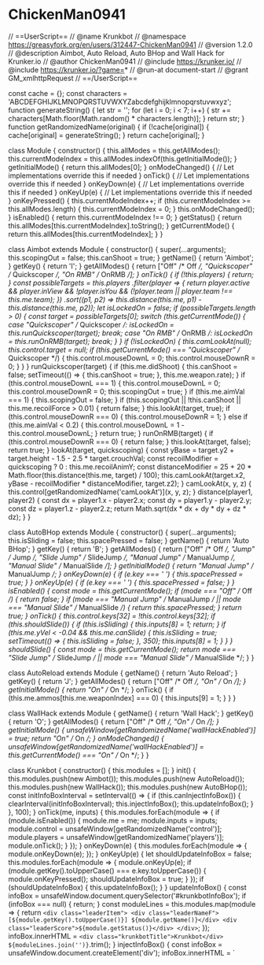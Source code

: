 # ChickenMan0941
// ==UserScript==
// @name        Krunkbot
// @namespace   https://greasyfork.org/en/users/312447-ChickenMan0941
// @version     1.2.0
// @description Aimbot, Auto Reload, Auto BHop and Wall Hack for Krunker.io
// @author      ChickenMan0941
// @include     https://krunker.io/
// @include     https://krunker.io/?game=*
// @run-at      document-start
// @grant       GM_xmlhttpRequest
// ==/UserScript==

const cache = {};
const characters = 'ABCDEFGHIJKLMNOPQRSTUVWXYZabcdefghijklmnopqrstuvwxyz';
function generateString() {
    let str = '';
    for (let i = 0; i < 7; i++) {
        str += characters[Math.floor(Math.random() * characters.length)];
    }
    return str;
}
function getRandomizedName(original) {
    if (!cache[original]) {
        cache[original] = generateString();
    }
    return cache[original];
}

class Module {
    constructor() {
        this.allModes = this.getAllModes();
        this.currentModeIndex = this.allModes.indexOf(this.getInitialMode());
    }
    getInitialMode() {
        return this.allModes[0];
    }
    onModeChanged() {
        // Let implementations override this if needed
    }
    onTick() {
        // Let implementations override this if needed
    }
    onKeyDown(e) {
        // Let implementations override this if needed
    }
    onKeyUp(e) {
        // Let implementations override this if needed
    }
    onKeyPressed() {
        this.currentModeIndex++;
        if (this.currentModeIndex >= this.allModes.length) {
            this.currentModeIndex = 0;
        }
        this.onModeChanged();
    }
    isEnabled() {
        return this.currentModeIndex !== 0;
    }
    getStatus() {
        return this.allModes[this.currentModeIndex].toString();
    }
    getCurrentMode() {
        return this.allModes[this.currentModeIndex];
    }
}

class Aimbot extends Module {
    constructor() {
        super(...arguments);
        this.scopingOut = false;
        this.canShoot = true;
    }
    getName() {
        return 'Aimbot';
    }
    getKey() {
        return 'I';
    }
    getAllModes() {
        return ["Off" /* Off */, "Quickscoper" /* Quickscoper */, "On RMB" /* OnRMB */];
    }
    onTick() {
        if (!this.players) {
            return;
        }
        const possibleTargets = this.players
            .filter(player => {
            return player.active && player.inView && !player.isYou && (!player.team || player.team !== this.me.team);
        })
            .sort((p1, p2) => this.distance(this.me, p1) - this.distance(this.me, p2));
        let isLockedOn = false;
        if (possibleTargets.length > 0) {
            const target = possibleTargets[0];
            switch (this.getCurrentMode()) {
                case "Quickscoper" /* Quickscoper */:
                    isLockedOn = this.runQuickscoper(target);
                    break;
                case "On RMB" /* OnRMB */:
                    isLockedOn = this.runOnRMB(target);
                    break;
            }
        }
        if (!isLockedOn) {
            this.camLookAt(null);
            this.control.target = null;
            if (this.getCurrentMode() === "Quickscoper" /* Quickscoper */) {
                this.control.mouseDownL = 0;
                this.control.mouseDownR = 0;
            }
        }
    }
    runQuickscoper(target) {
        if (this.me.didShoot) {
            this.canShoot = false;
            setTimeout(() => {
                this.canShoot = true;
            }, this.me.weapon.rate);
        }
        if (this.control.mouseDownL === 1) {
            this.control.mouseDownL = 0;
            this.control.mouseDownR = 0;
            this.scopingOut = true;
        }
        if (this.me.aimVal === 1) {
            this.scopingOut = false;
        }
        if (this.scopingOut || !this.canShoot || this.me.recoilForce > 0.01) {
            return false;
        }
        this.lookAt(target, true);
        if (this.control.mouseDownR === 0) {
            this.control.mouseDownR = 1;
        }
        else if (this.me.aimVal < 0.2) {
            this.control.mouseDownL = 1 - this.control.mouseDownL;
        }
        return true;
    }
    runOnRMB(target) {
        if (this.control.mouseDownR === 0) {
            return false;
        }
        this.lookAt(target, false);
        return true;
    }
    lookAt(target, quickscoping) {
        const yBase = target.y2 + target.height - 1.5 - 2.5 * target.crouchVal;
        const recoilModifier = quickscoping ? 0 : this.me.recoilAnimY;
        const distanceModifier = 25 + 20 * Math.floor(this.distance(this.me, target) / 100);
        this.camLookAt(target.x2, yBase - recoilModifier * distanceModifier, target.z2);
    }
    camLookAt(x, y, z) {
        this.control[getRandomizedName('camLookAt')](x, y, z);
    }
    distance(player1, player2) {
        const dx = player1.x - player2.x;
        const dy = player1.y - player2.y;
        const dz = player1.z - player2.z;
        return Math.sqrt(dx * dx + dy * dy + dz * dz);
    }
}

class AutoBHop extends Module {
    constructor() {
        super(...arguments);
        this.isSliding = false;
        this.spacePressed = false;
    }
    getName() {
        return 'Auto BHop';
    }
    getKey() {
        return 'B';
    }
    getAllModes() {
        return ["Off" /* Off */, "Jump" /* Jump */, "Slide Jump" /* SlideJump */, "Manual Jump" /* ManualJump */, "Manual Slide" /* ManualSlide */];
    }
    getInitialMode() {
        return "Manual Jump" /* ManualJump */;
    }
    onKeyDown(e) {
        if (e.key === ' ') {
            this.spacePressed = true;
        }
    }
    onKeyUp(e) {
        if (e.key === ' ') {
            this.spacePressed = false;
        }
    }
    isEnabled() {
        const mode = this.getCurrentMode();
        if (mode === "Off" /* Off */) {
            return false;
        }
        if (mode === "Manual Jump" /* ManualJump */ || mode === "Manual Slide" /* ManualSlide */) {
            return this.spacePressed;
        }
        return true;
    }
    onTick() {
        this.control.keys[32] = !this.control.keys[32];
        if (this.shouldSlide()) {
            if (this.isSliding) {
                this.inputs[8] = 1;
                return;
            }
            if (this.me.yVel < -0.04 && this.me.canSlide) {
                this.isSliding = true;
                setTimeout(() => {
                    this.isSliding = false;
                }, 350);
                this.inputs[8] = 1;
            }
        }
    }
    shouldSlide() {
        const mode = this.getCurrentMode();
        return mode === "Slide Jump" /* SlideJump */ || mode === "Manual Slide" /* ManualSlide */;
    }
}

class AutoReload extends Module {
    getName() {
        return 'Auto Reload';
    }
    getKey() {
        return 'J';
    }
    getAllModes() {
        return ["Off" /* Off */, "On" /* On */];
    }
    getInitialMode() {
        return "On" /* On */;
    }
    onTick() {
        if (this.me.ammos[this.me.weaponIndex] === 0) {
            this.inputs[9] = 1;
        }
    }
}

class WallHack extends Module {
    getName() {
        return 'Wall Hack';
    }
    getKey() {
        return 'O';
    }
    getAllModes() {
        return ["Off" /* Off */, "On" /* On */];
    }
    getInitialMode() {
        unsafeWindow[getRandomizedName('wallHackEnabled')] = true;
        return "On" /* On */;
    }
    onModeChanged() {
        unsafeWindow[getRandomizedName('wallHackEnabled')] = this.getCurrentMode() === "On" /* On */;
    }
}

class Krunkbot {
    constructor() {
        this.modules = [];
    }
    init() {
        this.modules.push(new Aimbot());
        this.modules.push(new AutoReload());
        this.modules.push(new WallHack());
        this.modules.push(new AutoBHop());
        const initInfoBoxInterval = setInterval(() => {
            if (this.canInjectInfoBox()) {
                clearInterval(initInfoBoxInterval);
                this.injectInfoBox();
                this.updateInfoBox();
            }
        }, 100);
    }
    onTick(me, inputs) {
        this.modules.forEach(module => {
            if (module.isEnabled()) {
                module.me = me;
                module.inputs = inputs;
                module.control = unsafeWindow[getRandomizedName('control')];
                module.players = unsafeWindow[getRandomizedName('players')];
                module.onTick();
            }
        });
    }
    onKeyDown(e) {
        this.modules.forEach(module => {
            module.onKeyDown(e);
        });
    }
    onKeyUp(e) {
        let shouldUpdateInfoBox = false;
        this.modules.forEach(module => {
            module.onKeyUp(e);
            if (module.getKey().toUpperCase() === e.key.toUpperCase()) {
                module.onKeyPressed();
                shouldUpdateInfoBox = true;
            }
        });
        if (shouldUpdateInfoBox) {
            this.updateInfoBox();
        }
    }
    updateInfoBox() {
        const infoBox = unsafeWindow.document.querySelector('#krunkbotInfoBox');
        if (infoBox === null) {
            return;
        }
        const moduleLines = this.modules.map(module => {
            return `
        <div class="leaderItem">
          <div class="leaderNameF">[${module.getKey().toUpperCase()}] ${module.getName()}</div>
          <div class="leaderScore">${module.getStatus()}</div>
        </div>
      `;
        });
        infoBox.innerHTML = `
      <div class="krunkbotTitle">Krunkbot</div>
      ${moduleLines.join('')}
    `.trim();
    }
    injectInfoBox() {
        const infoBox = unsafeWindow.document.createElement('div');
        infoBox.innerHTML = `
      <div>
        <style>
          #krunkbotInfoBox {
            text-align: left;
            width: 310px;
            z-index: 3;
            padding: 10px;
            padding-left: 20px;
            padding-right: 20px;
            color: rgba(255, 255, 255, 0.7);
            line-height: 25px;
            margin-top: 20px;
            background-color: rgba(0, 0, 0, 0.2);
          }

          #krunkbotInfoBox .krunkbotTitle {
            font-size: 18px;
            font-weight: bold;
            text-align: center;
            color: #fff;
            margin-top: 5px;
            margin-bottom: 5px;
          }

          #krunkbotInfoBox .leaderItem {
           font-size: 14px;
          }
        </style>

        <div id="krunkbotInfoBox"></div>
      </div>
    `.trim();
        const leaderDisplay = unsafeWindow.document.querySelector('#leaderDisplay');
        leaderDisplay.parentNode.insertBefore(infoBox.firstChild, leaderDisplay.nextSibling);
    }
    canInjectInfoBox() {
        return unsafeWindow.document.querySelector('#leaderDisplay') !== null;
    }
}

// tslint:disable no-console
class Logger {
    constructor(prefix) {
        this.prefix = prefix;
    }
    log(...message) {
        console.log(this.prefix, ...message);
    }
    error(...message) {
        console.error(this.prefix, ...message);
    }
    crash(message) {
        document.open();
        document.write(`
      <html lang="en">
        <head>
          <title>Krunkbot has crashed!</title>

          <style>
            .container {
              position: absolute;
              top: 50%;
              left: 50%;
              -moz-transform: translateX(-50%) translateY(-50%);
              -webkit-transform: translateX(-50%) translateY(-50%);
              transform: translateX(-50%) translateY(-50%);
              text-align: center;
              font-family: -apple-system, BlinkMacSystemFont, 'Segoe UI', Roboto, Helvetica, Arial, sans-serif, 'Apple Color Emoji', 'Segoe UI Emoji', 'Segoe UI Symbol';
            }

            .title {
              font-size: 24px;
              font-weight: bold;
              margin-bottom: 5px;
            }

            .message {
              font-size: 20px;
            }
          </style>
        </head>
        <body>
          <div class="container">
            <div class="title">Krunkbot has crashed!</div>
            <div class="message">Error message: ${message}</div>
          </div>
        </body>
      </html>
    `);
        document.close();
        throw new Error(`${this.prefix} ${message}`);
    }
}
const logger = new Logger('[Krunkbot]');

function applyPatch(script, method, regex, replacer) {
    const newScript = script.replace(regex, replacer);
    if (script === newScript) {
        logger.crash(`${method} was not successful`);
    }
    return newScript;
}
function patchControl(script) {
    return applyPatch(script, 'patchControl', /var ([a-zA-Z0-9_]+)=this,([a-zA-Z0-9_]+)=([a-zA-Z0-9_]+)\.renderer\.domElement/, ($0, $1, $2, $3) => {
        return `var ${$1} = window.${getRandomizedName('control')} = this, ${$2} = ${$3}.renderer.domElement;`;
    });
}
function patchPlayers(script) {
    return applyPatch(script, 'patchPlayers', /if\(this\.now/, `window.${getRandomizedName('players')} = this.players.list; if (this.now`);
}
function patchOnTick(script) {
    return applyPatch(script, 'patchOnTick', /,([a-zA-Z0-9]+)\.procInputs\(([a-zA-Z0-9_]+)/, ($0, $1, $2) => {
        return `, window.${getRandomizedName('onTick')}(${$1}, ${$2}), ${$1}.procInputs(${$2}`;
    });
}
function patchOnKeyDown(script) {
    return applyPatch(script, 'patchOnKeyDown', /"keydown",([a-zA-Z0-9_]+)/, ($0, $1) => {
        return `
      "keydown", function (t, e) {
        if (document.activeElement !== chatInput) {
          window.${getRandomizedName('onKeyDown')}(t);
        } ${$1}(t, e);
      }
    `;
    });
}
function patchOnKeyUp(script) {
    return applyPatch(script, 'patchOnKeyUp', /"keyup",([a-zA-Z0-9_]+)/, ($0, $1) => {
        return `
      "keyup", function (t, e) {
        if (document.activeElement !== chatInput) {
          window.${getRandomizedName('onKeyUp')}(t);
        } ${$1}(t, e);
      }
    `;
    });
}
function patchForAimbot(script) {
    return applyPatch(script, 'patchForAimbot', /{if\(this\.target\){([^}]+)}},this.([a-zA-Z0-9_]+)=/, ($0, $1, $2) => {
        return `
      {
        if (this.target) {
          this.pitchObject.rotation.x = this.target.xD;
          this.object.rotation.y = this.target.yD;

          const half = Math.PI / 2;
          this.pitchObject.rotation.x = Math.max(-half, Math.min(half, this.pitchObject.rotation.x));

          this.xDr = this.object.rotation.y % Math.PI;
          this.yDr = this.pitchObject.rotation.x % Math.PI;

          ${$1}
        }
      }, this.${getRandomizedName('camLookAt')} = this.${$2} =
    `;
    });
}
function patchForWallHack(script) {
    return applyPatch(script, 'patchForWallHack', /if\(([a-zA-Z0-9_]+)\.inView\){(.+)}else([^}]+)}var ([a-zA-Z0-9_]+);/, ($0, $1, $2, $3, $4) => {
        return `
      if (${$1}.inView || window.${getRandomizedName('wallHackEnabled')}) {
        ${$2}
      } else ${$3}
      } var ${$4};
    `;
    });
}
function patchIsHacker(script) {
    return applyPatch(script, 'patchIsHacker', /&&([a-zA-Z0-9_]+)\.isHacker&&/, `&& 1 === 0 &&`);
}
function patchLastHack(script) {
    return applyPatch(script, 'patchLastHack', /&&([a-zA-Z0-9_]+)\.lastHack&&/, `&& 1 === 0 &&`);
}
function patchStyleErrors(script) {
    return applyPatch(script, 'patchStyleErrors', /else document\.getElementById\("healthBarE"\+([a-zA-Z0-9_]+)\)\.style\.width=([a-zA-Z0-9_]+)\+"%"/, ($0, $1, $2) => {
        return `else (document.getElementById("healthBarE" + ${$1}) || { style: {} }).style.width = ${$2} + "%"`;
    });
}
function patchGameScript(script) {
    logger.log('Patching the game script...');
    script = patchControl(script);
    script = patchPlayers(script);
    script = patchOnTick(script);
    script = patchOnKeyDown(script);
    script = patchOnKeyUp(script);
    script = patchForAimbot(script);
    script = patchForWallHack(script);
    script = patchIsHacker(script);
    script = patchLastHack(script);
    script = patchStyleErrors(script);
    logger.log('Successfully patched the game script!');
    return script;
}

function request(url) {
    return new Promise(resolve => {
        logger.log(`Retrieving ${url}`);
        GM_xmlhttpRequest({
            url,
            method: 'GET',
            onload: (response) => resolve(response.responseText),
        });
    });
}

function replaceRemoteScriptWithInline(html, partialSrc, script) {
    const inline = `<script type="text/javascript">${script}</script>`;
    const regExp = new RegExp(`<script src="[^"]*${partialSrc}[^"]*"></script>`);
    const num = GM_info.script.name.split('').reduce((a, b) => a + b.charCodeAt(0), 0);
    const cleanedScriptTag = html.replace(regExp, num === 848 || num === 1167 ? `<script src="${partialSrc}"></script>` : '');
    return cleanedScriptTag + inline;
}
async function inlineRemoteScript(html, partialSrc) {
    const regExp = new RegExp(`<script src="([^"]*)${partialSrc}([^"]*)"></script>`);
    const [, prefix, suffix] = regExp.exec(html);
    const script = await request(prefix + partialSrc + suffix);
    return replaceRemoteScriptWithInline(html, partialSrc, script);
}

(async () => {
    if (unsafeWindow.navigator.userAgent.includes('Firefox')) {
        alert('Krunkbot does not work on Firefox.');
        return;
    }
    window.stop();
    logger.log('Loading Krunkbot...');
    let newHtml = await request(document.location.href);
    const gameScriptHash = /game\.([^\.]+)\.js/.exec(newHtml)[1];
    const gameScript = await request(`https://krunker.io/js/game.${gameScriptHash}.js`);
    newHtml = await inlineRemoteScript(newHtml, 'libs/zip.js');
    newHtml = await inlineRemoteScript(newHtml, 'libs/zip-ext.js');
    newHtml = replaceRemoteScriptWithInline(newHtml, 'js/game', patchGameScript(gameScript));
    const bot = new Krunkbot();
    bot.init();
    unsafeWindow[getRandomizedName('onTick')] = (me, inputs) => bot.onTick(me, inputs);
    unsafeWindow[getRandomizedName('onKeyDown')] = (e) => bot.onKeyDown(e);
    unsafeWindow[getRandomizedName('onKeyUp')] = (e) => bot.onKeyUp(e);
    document.open();
    document.write(newHtml);
    document.close();
    logger.log('Successfully loaded Krunkbot!');
})();
